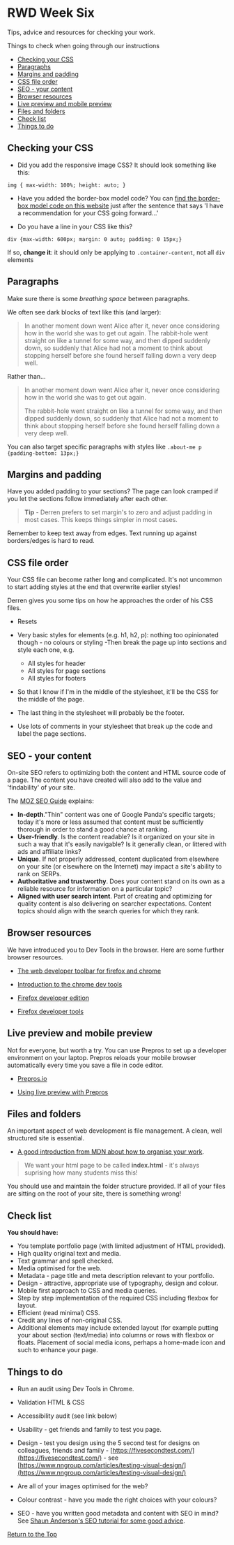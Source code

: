 # RWD Week Six

Tips, advice and resources for checking your work.

Things to check when going through our instructions

* [Checking your CSS](#Checking-your-CSS)
* [Paragraphs](#Paragraphs)
* [Margins and padding](#Margins-and-padding)
* [CSS file order](#CSS-file-order)
* [SEO - your content](#SEO---your-content) 
* [Browser resources](#Browser-resources)
* [Live preview and mobile preview](#Live-preview-and-mobile-preview)
* [Files and folders](#Files-and-folders)
* [Check list](#Check-list)
* [Things to do ](#Things-to-do)

## Checking your CSS
* Did you add the responsive image CSS? It should look something like this:

``` 
img { max-width: 100%; height: auto; } 
```

* Have you added the border-box model code? You can [find the border-box model code on this website](https://www.paulirish.com/2012/box-sizing-border-box-ftw/) just after the sentence that says 'I have a recommendation for your CSS going forward...'

* Do you have a line in your CSS like this?

``` 
div {max-width: 600px; margin: 0 auto; padding: 0 15px;} 
```

If so, **change it**: it should only be applying to `.container-content`, not all `div` elements

## Paragraphs

Make sure there is some *breathing space* between paragraphs.

We often see dark blocks of text like this (and larger):

>In another moment down went Alice after it, never once considering how in the world she was to get out again.
The rabbit-hole went straight on like a tunnel for some way, and then dipped suddenly down, so suddenly that Alice had not a moment to think about stopping herself before she found herself falling down a very deep well.

Rather than...

>In another moment down went Alice after it, never once considering how in the world she was to get out again.
>
>The rabbit-hole went straight on like a tunnel for some way, and then dipped suddenly down, so suddenly that Alice had not a moment to think about stopping herself before she found herself falling down a very deep well.

You can also target specific paragraphs with styles like `.about-me p {padding-bottom: 13px;}` 

## Margins and padding

Have you added padding to your sections? The page can look cramped if you let the sections follow immediately after each other.

>**Tip** - Derren prefers to set margin's to zero and adjust padding in most cases. This keeps things simpler in most cases.

Remember to keep text away from edges. Text running up against borders/edges is hard to read.

## CSS file order

Your CSS file can become rather long and complicated. It's not uncommon to start adding styles at the end that overwrite earlier styles!

Derren gives you some tips on how he approaches the order of his CSS files.

- Resets
- Very basic styles for elements (e.g. h1, h2, p): nothing too opinionated though - no colours or styling
-Then break the page up into sections and style each one, e.g.
    - All styles for header
    - All styles for page sections
    - All styles for footers

- So that I know if I'm in the middle of the stylesheet, it'll be the CSS for the middle of the page. 
- The last thing in the stylesheet will probably be the footer.
- Use lots of comments in your stylesheet that break up the code and label the page sections.

## SEO - your content

On-site SEO refers to optimizing both the content and HTML source code of a page. The content you have created will also add to the value and 'findability' of your site.

The [MOZ SEO Guide](https://moz.com/learn/seo/on-site-seo) explains:

- **In-depth**."Thin" content was one of Google Panda's specific targets; today it's more or less assumed that content must be sufficiently thorough in order to stand a good chance at ranking.
- **User-friendly**. Is the content readable? Is it organized on your site in such a way that it's easily navigable? Is it generally clean, or littered with ads and affiliate links?
- **Unique**. If not properly addressed, content duplicated from elsewhere on your site (or elsewhere on the Internet) may impact a site's ability to rank on SERPs.
- **Authoritative and trustworthy**. Does your content stand on its own as a reliable resource for information on a particular topic?
- **Aligned with user search intent**. Part of creating and optimizing for quality content is also delivering on searcher expectations. Content topics should align with the search queries for which they rank.


## Browser resources

We have introduced you to Dev Tools in the browser. Here are some further browser resources.

*   [The web developer toolbar for firefox and chrome](https://chrispederick.com/work/web-developer/)  

*   [Introduction to the chrome dev tools](https://developers.google.com/web/tools/chrome-devtools/)  

*   [Firefox developer edition](https://www.mozilla.org/en-US/firefox/developer/)  

*   [Firefox developer tools](https://developer.mozilla.org/en-US/docs/Tools)  

## Live preview and mobile preview

Not for everyone, but worth a try. You can use Prepros to set up  a developer environment on your laptop. Prepros reloads your mobile browser automatically every time you save a file in code editor.

*   [Prepros.io](https://prepros.io/)  

*   [Using live preview with Prepros](https://prepros.io/help/live-preview)

## Files and folders

An important aspect of web development is file management. A clean, well structured site is essential.

*   [A good introduction from MDN about how to organise your work](https://developer.mozilla.org/en-US/docs/Learn/Getting_started_with_the_web/Dealing_with_files).   

>We want your html page to be called **index.html** - it's always suprising how many students miss this! 

You should use and maintain the folder structure provided. If all of your files are sitting on the root of your site, there is something wrong!

## Check list

**You should have:**

-   You template portfolio page (with limited adjustment of HTML provided).
-   High quality original text and media.
-   Text grammar and spell checked.
-   Media optimised for the web.
-   Metadata - page title and meta description relevant to your portfolio.
-   Design - attractive, appropriate use of typography, design and colour. 
-   Mobile first approach to CSS and media queries.
-   Step by step implementation of the required CSS including flexbox for layout.
-   Efficient (read minimal) CSS.
-   Credit any lines of non-original CSS.
-   Additional elements may include extended layout (for example putting your about section (text/media) into columns or rows with flexbox or floats. Placement of social media icons, perhaps a home-made icon and such to enhance your page.

## Things to do 

-   Run an audit using Dev Tools in Chrome.  
-   Validation HTML & CSS
-   Accessibility audit (see link below)
-   Usability - get friends and family to test you page.  

-   Design - test you design using the 5 second test for designs on colleagues, friends and family - [https://fivesecondtest.com/](https://fivesecondtest.com/) - see [https://www.nngroup.com/articles/testing-visual-design/](https://www.nngroup.com/articles/testing-visual-design/)
-   Are all of your images optimised for the web?
-   Colour contrast - have you made the right choices with your colours?
-   SEO - have you written good metadata and content with SEO in mind? See [Shaun Anderson's SEO tutorial for some good advice](https://www.hobo-web.co.uk/seo-tutorial/#page-title-element).  




[Return to the Top](#contents)